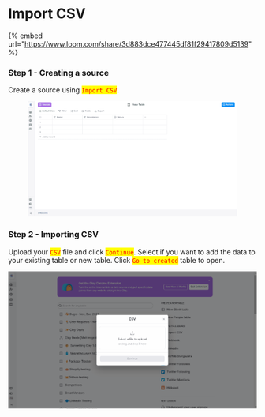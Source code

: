 # Import CSV

{% embed url="https://www.loom.com/share/3d883dce477445df81f29417809d5139" %}

### Step 1 - Creating a source&#x20;

Create a source using <mark style="color:red;">`Import CSV`</mark>.&#x20;

<figure><img src="../.gitbook/assets/225 (2).gif" alt=""><figcaption></figcaption></figure>

### Step 2 - Importing CSV

Upload your <mark style="color:red;">`CSV`</mark> file and click <mark style="color:red;">`Continue`</mark>. Select if you want to add the data to your existing table or new table. Click <mark style="color:red;">`Go to created`</mark> table to open.

![](../.gitbook/assets/226.gif)
